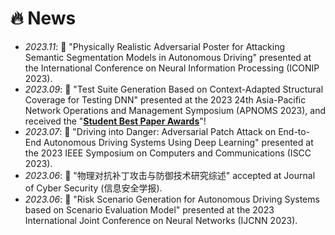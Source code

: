 # 🔥 News
- *2023.11*: 🎉 "Physically Realistic Adversarial Poster for Attacking Semantic Segmentation Models in Autonomous Driving" presented at the International Conference on Neural Information Processing (ICONIP 2023).
- *2023.09*: 🎉 "Test Suite Generation Based on Context-Adapted Structural Coverage for Testing DNN" presented at the 2023 24th Asia-Pacific Network Operations and Management Symposium (APNOMS 2023), and received the "[**Student Best Paper Awards**](https://apnoms.org/2023/best_papers.html)"!
- *2023.07*: 🎉 "Driving into Danger: Adversarial Patch Attack on End-to-End Autonomous Driving Systems Using Deep Learning" presented at the 2023 IEEE Symposium on Computers and Communications (ISCC 2023).
- *2023.06*: 🎉 "物理对抗补丁攻击与防御技术研究综述" accepted at Journal of Cyber Security (信息安全学报).
- *2023.06*: 🎉 "Risk Scenario Generation for Autonomous Driving Systems based on Scenario Evaluation Model" presented at the 2023 International Joint Conference on Neural Networks (IJCNN 2023).

